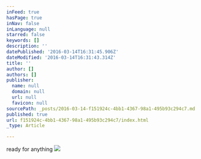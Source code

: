 ```yaml
---
inFeed: true
hasPage: true
inNav: false
inLanguage: null
starred: false
keywords: []
description: ''
datePublished: '2016-03-14T16:31:45.906Z'
dateModified: '2016-03-14T16:31:43.314Z'
title: ''
author: []
authors: []
publisher:
  name: null
  domain: null
  url: null
  favicon: null
sourcePath: _posts/2016-03-14-f151924c-4bb1-4367-98a1-495b93c294c7.md
published: true
url: f151924c-4bb1-4367-98a1-495b93c294c7/index.html
_type: Article

---
```

ready for anything
![](https://the-grid-user-content.s3-us-west-2.amazonaws.com/ea0e1a7a-caf1-4f2e-b23e-1438e8f16212.jpg)